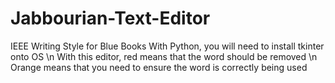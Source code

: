 # Jabbourian-Text-Editor
IEEE Writing Style for Blue Books 
With Python, you will need to install tkinter onto OS
\n With this editor, red means that the word should be removed 
\n Orange means that you need to ensure the word is correctly being used

